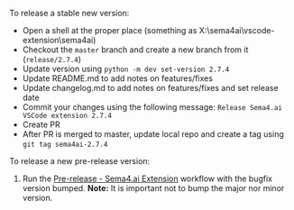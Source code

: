 To release a stable new version:

- Open a shell at the proper place (something as X:\sema4ai\vscode-extension\sema4ai)
- Checkout the `master` branch and create a new branch from it (`release/2.7.4`)
- Update version using `python -m dev set-version 2.7.4`
- Update README.md to add notes on features/fixes
- Update changelog.md to add notes on features/fixes and set release date
- Commit your changes using the following message: `Release Sema4.ai VSCode extension 2.7.4`
- Create PR
- After PR is merged to master, update local repo and create a tag using `git tag sema4ai-2.7.4`

To release a new pre-release version:

1. Run the [Pre-release - Sema4.ai Extension](https://github.com/Sema4AI/vscode-extension/actions/workflows/pre-release-robocorp-code.yml) workflow with the bugfix version bumped.
   **Note:** It is important not to bump the major nor minor version.
